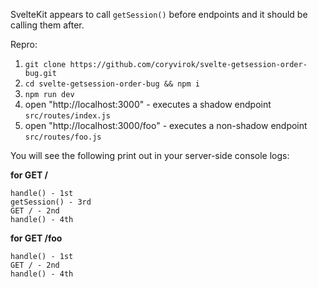 SvelteKit appears to call `getSession()` before endpoints and it should be calling them after.

Repro:

1. `git clone https://github.com/coryvirok/svelte-getsession-order-bug.git`
2. `cd svelte-getsession-order-bug && npm i`
3. `npm run dev`
4. open "http://localhost:3000" - executes a shadow endpoint `src/routes/index.js`
5. open "http://localhost:3000/foo" - executes a non-shadow endpoint `src/routes/foo.js`

You will see the following print out in your server-side console logs:

**for GET /**
```
handle() - 1st
getSession() - 3rd
GET / - 2nd
handle() - 4th
```

**for GET /foo**
```
handle() - 1st
GET / - 2nd
handle() - 4th
```
